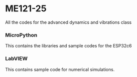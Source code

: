 # ME121-25
 All the codes for the advanced dynamics and vibrations class

 ### MicroPython
 This contains the libraries and sample codes for the ESP32c6

 ### LabVIEW
 This contains sample code for numerical simulations.
